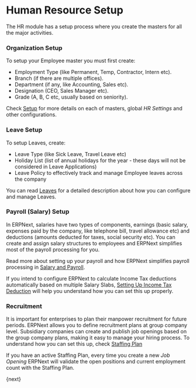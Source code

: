 <!-- add-breadcrumbs -->
# Human Resource Setup

The HR module has a setup process where you create the masters for all the major activities.

### Organization Setup

To setup your Employee master you must first create:

* Employment Type (like Permanent, Temp, Contractor, Intern etc).
* Branch (if there are multiple offices).
* Department (if any, like Accounting, Sales etc).
* Designation (CEO, Sales Manager etc).
* Grade (A, B, C etc, usually based on seniority).

Check [Setup](/docs/user/manual/en/setting-up) for more details on each of masters, global _HR Settings_ and other configurations.

### Leave Setup

To setup Leaves, create:

* Leave Type (like Sick Leave, Travel Leave etc)
* Holiday List (list of annual holidays for the year - these days will not be considered in Leave Applications)
* Leave Policy to effectively track and manage Employee leaves across the company

You can read [Leaves](/docs/user/manual/en/human-resources/leave-management-intro/) for a detailed description about how you can configure and manage Leaves.

### Payroll (Salary) Setup

In ERPNext, salaries have two types of components, earnings (basic salary, expenses paid by the company, like telephone bill, travel allowance etc) and deductions (amounts deducted for taxes, social security etc). You can create and assign salary structures to employees and ERPNext simplifies most of the payroll processing for you.

Read more about setting up your payroll and how ERPNext simplifies payroll processing in [Salary and Payroll](/docs/user/manual/en/human-resources/payroll-intro).

If you intend to configure ERPNext to calculate Income Tax deductions automatically based on multiple Salary Slabs, [Setting Up Income Tax Deduction](/docs/user/manual/en/human-resources/setting-up-tax) will help you understand how you can set this up properly.

### Recruitment

It is important for enterprises to plan their manpower recruitment for future periods. ERPNext allows you to define recruitment plans at group company level. Subsidiary companies can create and publish job openings based on the group company plans, making it easy to manage your hiring process. To understand how you can set this up, check [Staffing Plan](/docs/user/manual/en/human-resources/staffing-plan)

If you have an active Staffing Plan, every time you create a new _Job Opening_ ERPNext will validate the open positions and current employment count with the Staffing Plan.

{next}

